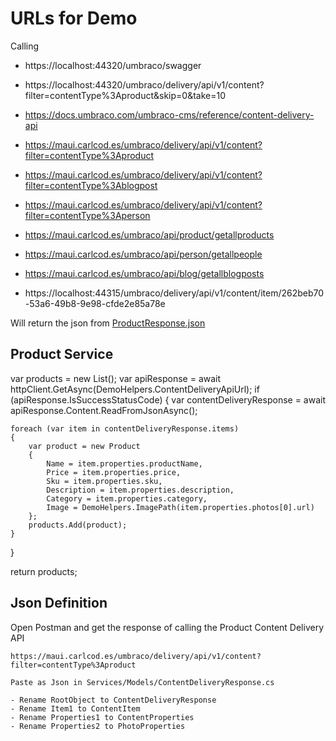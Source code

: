 # URLs for Demo

Calling 

- https://localhost:44320/umbraco/swagger
- https://localhost:44320/umbraco/delivery/api/v1/content?filter=contentType%3Aproduct&skip=0&take=10

- https://docs.umbraco.com/umbraco-cms/reference/content-delivery-api

- https://maui.carlcod.es/umbraco/delivery/api/v1/content?filter=contentType%3Aproduct
- https://maui.carlcod.es/umbraco/delivery/api/v1/content?filter=contentType%3Ablogpost
- https://maui.carlcod.es/umbraco/delivery/api/v1/content?filter=contentType%3Aperson

- https://maui.carlcod.es/umbraco/api/product/getallproducts
- https://maui.carlcod.es/umbraco/api/person/getallpeople
- https://maui.carlcod.es/umbraco/api/blog/getallblogposts


- https://localhost:44315/umbraco/delivery/api/v1/content/item/262beb70-53a6-49b8-9e98-cfde2e85a78e

Will return the json from [ProductResponse.json](./ProductResponse.json)

## Product Service

var products = new List<Product>();
var apiResponse = await httpClient.GetAsync(DemoHelpers.ContentDeliveryApiUrl);
if (apiResponse.IsSuccessStatusCode)
{
	var contentDeliveryResponse = await apiResponse.Content.ReadFromJsonAsync<ContentDeliveryResponse>();

	foreach (var item in contentDeliveryResponse.items)
	{
		var product = new Product
		{
			Name = item.properties.productName,
			Price = item.properties.price,
			Sku = item.properties.sku,
			Description = item.properties.description,
			Category = item.properties.category,
			Image = DemoHelpers.ImagePath(item.properties.photos[0].url)
		};
		products.Add(product);
	}
}

return products;

## Json Definition

Open Postman and get the response of calling the Product Content Delivery API

    https://maui.carlcod.es/umbraco/delivery/api/v1/content?filter=contentType%3Aproduct

    Paste as Json in Services/Models/ContentDeliveryResponse.cs

    - Rename RootObject to ContentDeliveryResponse
    - Rename Item1 to ContentItem
    - Rename Properties1 to ContentProperties
    - Rename Properties2 to PhotoProperties